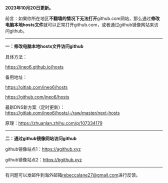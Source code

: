 **2023年10月20日更新。**

前言：如果你所在地区**不翻墙的情况下无法打开**github.com网站，那么通过**修改电脑本地hosts文件**就可以正常打开github.com，或者通过github镜像网站来访问github。


***

**一：修改电脑本地hosts文件访问github**

具体方法：

https://ineo6.github.io/hosts  

备用地址：

https://gitlab.com/ineo6/hosts  

https://github.com/ineo6/hosts  

最新DNS新方案（定时更新）：https://gitlab.com/ineo6/hosts/-/raw/master/next-hosts

原理：https://zhuanlan.zhihu.com/p/107334179

***

**二：通过github镜像网站访问github**

github镜像站点1：https://agithub.xyz

github镜像站点2：https://bgithub.xyz

***

有问题可以发邮件到海外邮箱[rebeccalane27@gmail.com](mailto:rebeccalane27@gmail.com)进行反馈。
